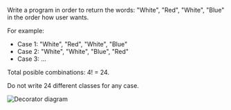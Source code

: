 Write a program in order to return the words: "White", "Red", "White", "Blue" in the order how user wants. 

For example: 
* Case 1: "White", "Red", "White", "Blue"
* Case 2: "White", "White", "Blue", "Red"
* Case 3: ...

Total posible combinations: 4! = 24. 

Do not write 24 different classes for any case.

![Decorator diagram](/Design%20Patterns/DecoratorLibrary/DecoratorDiagram.JPG?raw=true "Optional Title")